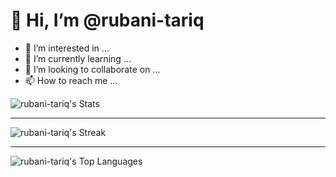 # 👋 Hi, I’m @rubani-tariq
- 👀 I’m interested in ...
- 🌱 I’m currently learning ...
- 💞️ I’m looking to collaborate on ...
- 📫 How to reach me ...

<!---
rubani-tariq/rubani-tariq is a ✨ special ✨ repository because its `README.md` (this file) appears on your GitHub profile.
You can click the Preview link to take a look at your changes.
--->
![rubani-tariq's Stats](https://github-readme-stats.vercel.app/api?username=rubani-tariq&theme=vue-dark&show_icons=true&hide_border=true&count_private=true)

---

![rubani-tariq's Streak](https://github-readme-streak-stats.herokuapp.com/?user=rubani-tariq&theme=vue-dark&hide_border=true)

---

![rubani-tariq's Top Languages](https://github-readme-stats.vercel.app/api/top-langs/?username=rubani-tariq&theme=vue-dark&show_icons=true&hide_border=true&layout=compact)
